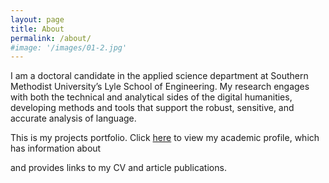 ```yaml
---
layout: page
title: About
permalink: /about/
#image: '/images/01-2.jpg'
---
```


I am a doctoral candidate in the applied science department at Southern Methodist University’s Lyle School of Engineering. My research engages with both the technical and analytical sides of the digital humanities, developing methods and tools that support the robust, sensitive, and accurate analysis of language. 

This is my projects portfolio. Click [here](https://wordpress.com/view/stephbuon.com) to view my academic profile, which has information about 


and provides links to my CV and article publications. 